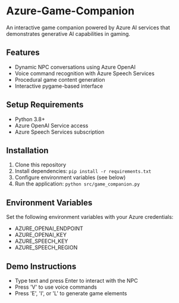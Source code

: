 # Azure-Game-Companion

An interactive game companion powered by Azure AI services that demonstrates generative AI capabilities in gaming.

## Features
- Dynamic NPC conversations using Azure OpenAI
- Voice command recognition with Azure Speech Services
- Procedural game content generation
- Interactive pygame-based interface

## Setup Requirements
- Python 3.8+
- Azure OpenAI Service access
- Azure Speech Services subscription

## Installation
1. Clone this repository
2. Install dependencies: `pip install -r requirements.txt`
3. Configure environment variables (see below)
4. Run the application: `python src/game_companion.py`

## Environment Variables
Set the following environment variables with your Azure credentials:
- AZURE_OPENAI_ENDPOINT
- AZURE_OPENAI_KEY
- AZURE_SPEECH_KEY
- AZURE_SPEECH_REGION

## Demo Instructions
- Type text and press Enter to interact with the NPC
- Press 'V' to use voice commands
- Press 'E', 'I', or 'L' to generate game elements